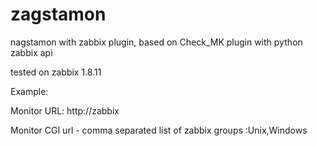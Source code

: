 zagstamon
=========

nagstamon with zabbix plugin, based on Check_MK plugin with python zabbix api


tested on zabbix 1.8.11


Example:

Monitor URL:  http://zabbix

Monitor CGI url - comma separated list of zabbix groups :Unix,Windows


